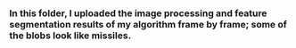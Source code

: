 ### In this folder, I uploaded the image processing and feature segmentation results of my algorithm frame by frame; some of the blobs look like missiles.
